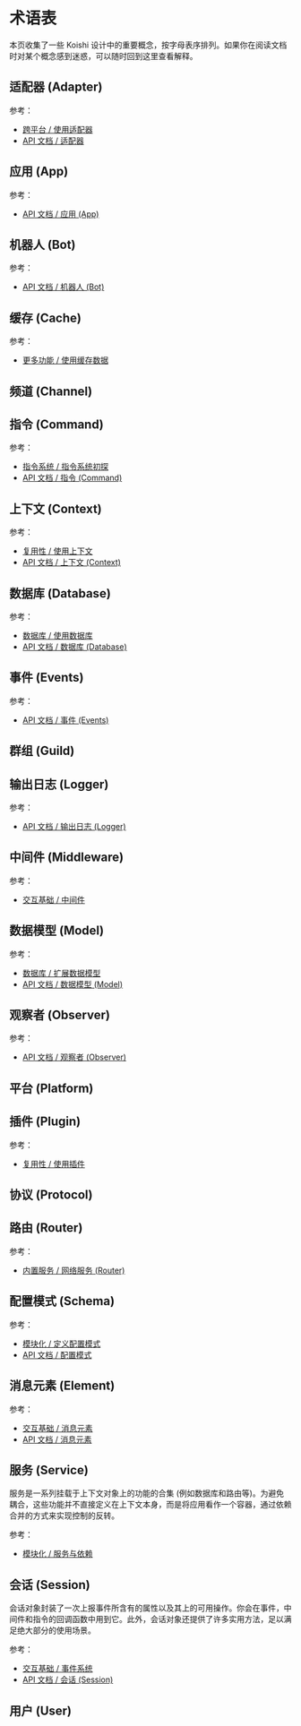 # 术语表

本页收集了一些 Koishi 设计中的重要概念，按字母表序排列。如果你在阅读文档时对某个概念感到迷惑，可以随时回到这里查看解释。

## 适配器 (Adapter)

参考：

- [跨平台 / 使用适配器](../guide/adapter/)
- [API 文档 / 适配器](./core/adapter.md)

## 应用 (App)

参考：

- [API 文档 / 应用 (App)](./core/app.md)

## 机器人 (Bot)

参考：

- [API 文档 / 机器人 (Bot)](./core/bot.md)

## 缓存 (Cache)

参考：

- [更多功能 / 使用缓存数据]()

## 频道 (Channel)

## 指令 (Command)

参考：

- [指令系统 / 指令系统初探](../guide/command/)
- [API 文档 / 指令 (Command)](./core/command.md)

## 上下文 (Context)

参考：

- [复用性 / 使用上下文](../guide/plugin/selector.md)
- [API 文档 / 上下文 (Context)](./core/context.md)

## 数据库 (Database)

参考：

- [数据库 / 使用数据库](../guide/database/)
- [API 文档 / 数据库 (Database)](./database/built-in.md)

## 事件 (Events)

参考：

- [API 文档 / 事件 (Events)](./core/events.md)

## 群组 (Guild)

## 输出日志 (Logger)

参考：

- [API 文档 / 输出日志 (Logger)](./utils/logger.md)

## 中间件 (Middleware)

参考：

- [交互基础 / 中间件](../guide/basic/middleware.md)

## 数据模型 (Model)

参考：

- [数据库 / 扩展数据模型](../guide/database/model.md#扩展数据模型)
- [API 文档 / 数据模型 (Model)](./database/model.md)

## 观察者 (Observer)

参考：

- [API 文档 / 观察者 (Observer)](./utils/observer.md)

## 平台 (Platform)

## 插件 (Plugin)

参考：

- [复用性 / 使用插件](../guide/plugin/)

## 协议 (Protocol)

## 路由 (Router)

参考：

- [内置服务 / 网络服务 (Router)](./service/router.md)

## 配置模式 (Schema)

参考：

- [模块化 / 定义配置模式](../guide/plugin/schema.md)
- [API 文档 / 配置模式](./utils/schema.md)

## 消息元素 (Element)

参考：

- [交互基础 / 消息元素](../guide/basic/element.md)
- [API 文档 / 消息元素](./message/syntax.md)

## 服务 (Service)

服务是一系列挂载于上下文对象上的功能的合集 (例如数据库和路由等)。为避免耦合，这些功能并不直接定义在上下文本身，而是将应用看作一个容器，通过依赖合并的方式来实现控制的反转。

参考：

- [模块化 / 服务与依赖](../guide/plugin/service.md)

## 会话 (Session)

会话对象封装了一次上报事件所含有的属性以及其上的可用操作。你会在事件，中间件和指令的回调函数中用到它。此外，会话对象还提供了许多实用方法，足以满足绝大部分的使用场景。

参考：

- [交互基础 / 事件系统](../guide/basic/events.md)
- [API 文档 / 会话 (Session)](./core/session.md)

## 用户 (User)
